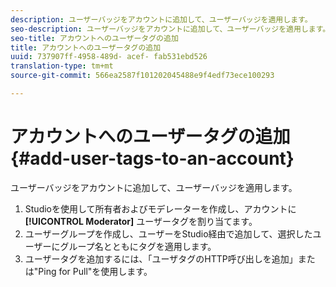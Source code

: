 ```yaml
---
description: ユーザーバッジをアカウントに追加して、ユーザーバッジを適用します。
seo-description: ユーザーバッジをアカウントに追加して、ユーザーバッジを適用します。
seo-title: アカウントへのユーザータグの追加
title: アカウントへのユーザータグの追加
uuid: 737907ff-4958-489d- acef- fab531ebd526
translation-type: tm+mt
source-git-commit: 566ea2587f101202045488e9f4edf73ece100293

---
```



# アカウントへのユーザータグの追加{#add-user-tags-to-an-account}

ユーザーバッジをアカウントに追加して、ユーザーバッジを適用します。

1. Studioを使用して所有者およびモデレーターを作成し、アカウントに **[!UICONTROL Moderator]** ユーザータグを割り当てます。
1. ユーザーグループを作成し、ユーザーをStudio経由で追加して、選択したユーザーにグループ名とともにタグを適用します。
1. ユーザータグを追加するには、「ユーザタグのHTTP呼び出しを追加」または"Ping for Pull"を使用します。
